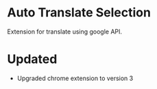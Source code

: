 # Auto Translate Selection

Extension for translate using google API.

# Updated

- Upgraded chrome extension to version 3
